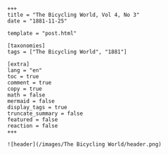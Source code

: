 
    +++
    title = "The Bicycling World, Vol 4, No 3"
    date = "1881-11-25"

    template = "post.html"

    [taxonomies]
    tags = ["The Bicycling World", "1881"]

    [extra]
    lang = "en"
    toc = true
    comment = true
    copy = true
    math = false
    mermaid = false
    display_tags = true
    truncate_summary = false
    featured = false
    reaction = false
    +++

    ![header](/images/The Bicycling World/header.png)

    